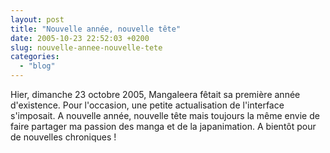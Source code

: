 ```yaml
---
layout: post
title: "Nouvelle année, nouvelle tête"
date: 2005-10-23 22:52:03 +0200
slug: nouvelle-annee-nouvelle-tete
categories:
  - "blog"
---
```


Hier, dimanche 23 octobre 2005, Mangaleera fêtait sa première année d'existence. Pour l'occasion, une petite actualisation de l'interface s'imposait. A nouvelle année, nouvelle tête mais toujours la même envie de faire partager ma passion des manga et de la japanimation. A bientôt pour de nouvelles chroniques !